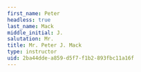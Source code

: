 ```yaml
---
first_name: Peter
headless: true
last_name: Mack
middle_initial: J.
salutation: Mr.
title: Mr. Peter J. Mack
type: instructor
uid: 2ba44dde-a859-d5f7-f1b2-893fbc11a16f
---
```

